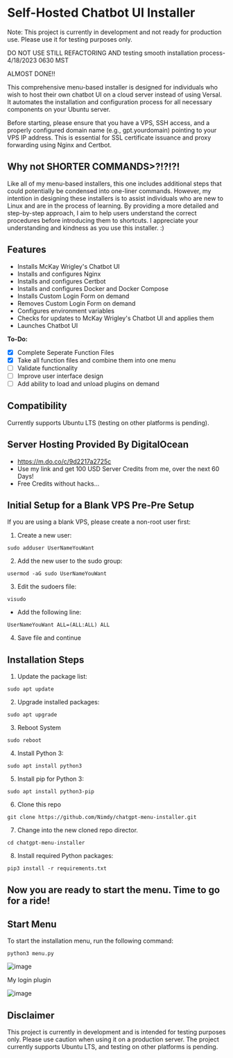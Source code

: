 # Self-Hosted Chatbot UI Installer

Note: This project is currently in development and not ready for production use. Please use it for testing purposes only.

DO NOT USE STILL REFACTORING AND testing smooth installation process- 4/18/2023 0630 MST

ALMOST DONE!!

This comprehensive menu-based installer is designed for individuals who wish to host their own chatbot UI on a cloud server instead of using Versal. It automates the installation and configuration process for all necessary components on your Ubuntu server.

Before starting, please ensure that you have a VPS, SSH access, and a properly configured domain name (e.g., gpt.yourdomain) pointing to your VPS IP address. This is essential for SSL certificate issuance and proxy forwarding using Nginx and Certbot.

## Why not SHORTER COMMANDS>?!?!?!

Like all of my menu-based installers, this one includes additional steps that could potentially be condensed into one-liner commands. However, my intention in designing these installers is to assist individuals who are new to Linux and are in the process of learning. By providing a more detailed and step-by-step approach, I aim to help users understand the correct procedures before introducing them to shortcuts. I appreciate your understanding and kindness as you use this installer. :)

## Features
- Installs McKay Wrigley's Chatbot UI
- Installs and configures Nginx
- Installs and configures Certbot
- Installs and configures Docker and Docker Compose
- Installs Custom Login Form on demand
- Removes Custom Login Form on demand
- Configures environment variables
- Checks for updates to McKay Wrigley's Chatbot UI and applies them
- Launches Chatbot UI

**To-Do:**

- [X] Complete Seperate Function Files
- [X] Take all function files and combine them into one menu
- [ ] Validate functionality
- [ ] Improve user interface design
- [ ] Add ability to load and unload plugins on demand

## Compatibility

Currently supports Ubuntu LTS (testing on other platforms is pending).

## Server Hosting Provided By DigitalOcean

- https://m.do.co/c/9d2217a2725c
- Use my link and get 100 USD Server Credits from me,  over the next 60 Days!
- Free Credits without hacks... 

## Initial Setup for a Blank VPS Pre-Pre Setup

If you are using a blank VPS, please create a non-root user first:

1. Create a new user:
```
sudo adduser UserNameYouWant
```

2. Add the new user to the sudo group:
```
usermod -aG sudo UserNameYouWant
```

3. Edit the sudoers file:
```
visudo
```
- Add the following line:
```
UserNameYouWant ALL=(ALL:ALL) ALL
```

4. Save file and continue


## Installation Steps

1. Update the package list:
```
sudo apt update
```

2. Upgrade installed packages:
```
sudo apt upgrade
```

3. Reboot System
```
sudo reboot
```

4. Install Python 3:
```
sudo apt install python3
```

5. Install pip for Python 3:
```
sudo apt install python3-pip
```

6. Clone this repo
```
git clone https://github.com/Nimdy/chatgpt-menu-installer.git
```

7. Change into the new cloned repo director.
```
cd chatgpt-menu-installer
```

8. Install required Python packages:
```
pip3 install -r requirements.txt
```

## Now you are ready to start the menu. Time to go for a ride! 

## Start Menu
To start the installation menu, run the following command:
```
python3 menu.py
```




![image](https://user-images.githubusercontent.com/16698453/232345507-fa2c9c9d-69f9-4415-bda3-ec5b6adce580.png)



My login plugin


![image](https://user-images.githubusercontent.com/16698453/232345653-6792b639-0652-4cd1-8d27-5e8dd9affaba.png)

## Disclaimer
This project is currently in development and is intended for testing purposes only. Please use caution when using it on a production server. The project currently supports Ubuntu LTS, and testing on other platforms is pending.
